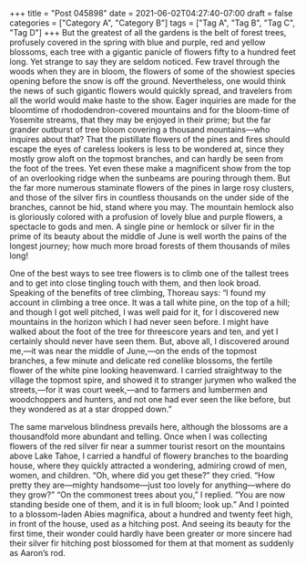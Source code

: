 +++
title = "Post 045898"
date = 2021-06-02T04:27:40-07:00
draft = false
categories = ["Category A", "Category B"]
tags = ["Tag A", "Tag B", "Tag C", "Tag D"]
+++
But the greatest of all the gardens is the belt of forest trees, profusely covered in the spring with blue and purple, red and yellow blossoms, each tree with a gigantic panicle of flowers fifty to a hundred feet long. Yet strange to say they are seldom noticed. Few travel through the woods when they are in bloom, the flowers of some of the showiest species opening before the snow is off the ground. Nevertheless, one would think the news of such gigantic flowers would quickly spread, and travelers from all the world would make haste to the show. Eager inquiries are made for the bloomtime of rhododendron-covered mountains and for the bloom-time of Yosemite streams, that they may be enjoyed in their prime; but the far grander outburst of tree bloom covering a thousand mountains—who inquires about that? That the pistillate flowers of the pines and fires should escape the eyes of careless lookers is less to be wondered at, since they mostly grow aloft on the topmost branches, and can hardly be seen from the foot of the trees. Yet even these make a magnificent show from the top of an overlooking ridge when the sunbeams are pouring through them. But the far more numerous staminate flowers of the pines in large rosy clusters, and those of the silver firs in countless thousands on the under side of the branches, cannot be hid, stand where you may. The mountain hemlock also is gloriously colored with a profusion of lovely blue and purple flowers, a spectacle to gods and men. A single pine or hemlock or silver fir in the prime of its beauty about the middle of June is well worth the pains of the longest journey; how much more broad forests of them thousands of miles long!

One of the best ways to see tree flowers is to climb one of the tallest trees and to get into close tingling touch with them, and then look broad. Speaking of the benefits of tree climbing, Thoreau says: “I found my account in climbing a tree once. It was a tall white pine, on the top of a hill; and though I got well pitched, I was well paid for it, for I discovered new mountains in the horizon which I had never seen before. I might have walked about the foot of the tree for threescore years and ten, and yet I certainly should never have seen them. But, above all, I discovered around me,—it was near the middle of June,—on the ends of the topmost branches, a few minute and delicate red conelike blossoms, the fertile flower of the white pine looking heavenward. I carried straightway to the village the topmost spire, and showed it to stranger jurymen who walked the streets,—for it was court week,—and to farmers and lumbermen and woodchoppers and hunters, and not one had ever seen the like before, but they wondered as at a star dropped down.”

The same marvelous blindness prevails here, although the blossoms are a thousandfold more abundant and telling. Once when I was collecting flowers of the red silver fir near a summer tourist resort on the mountains above Lake Tahoe, I carried a handful of flowery branches to the boarding house, where they quickly attracted a wondering, admiring crowd of men, women, and children. “Oh, where did you get these?” they cried. “How pretty they are—mighty handsome—just too lovely for anything—where do they grow?” “On the commonest trees about you,” I replied. “You are now standing beside one of them, and it is in full bloom; look up.” And I pointed to a blossom-laden Abies magnifica, about a hundred and twenty feet high, in front of the house, used as a hitching post. And seeing its beauty for the first time, their wonder could hardly have been greater or more sincere had their silver fir hitching post blossomed for them at that moment as suddenly as Aaron’s rod.
